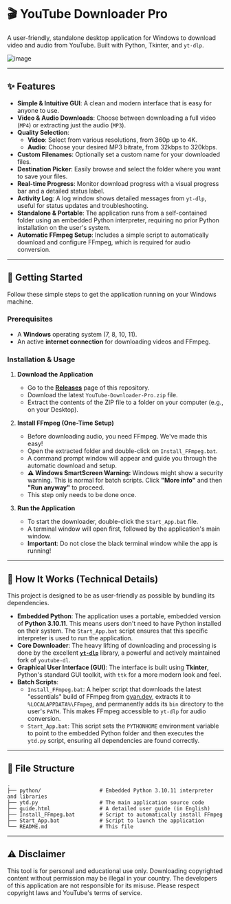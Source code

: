 # 🎬 YouTube Downloader Pro

A user-friendly, standalone desktop application for Windows to download video and audio from YouTube. Built with Python, Tkinter, and `yt-dlp`.


![image](https://github.com/user-attachments/assets/88d5597c-ad07-438d-acbc-2d56517e4255)


---

## ✨ Features

- **Simple & Intuitive GUI**: A clean and modern interface that is easy for anyone to use.
- **Video & Audio Downloads**: Choose between downloading a full video (`MP4`) or extracting just the audio (`MP3`).
- **Quality Selection**:
    - **Video**: Select from various resolutions, from 360p up to 4K.
    - **Audio**: Choose your desired MP3 bitrate, from 32kbps to 320kbps.
- **Custom Filenames**: Optionally set a custom name for your downloaded files.
- **Destination Picker**: Easily browse and select the folder where you want to save your files.
- **Real-time Progress**: Monitor download progress with a visual progress bar and a detailed status label.
- **Activity Log**: A log window shows detailed messages from `yt-dlp`, useful for status updates and troubleshooting.
- **Standalone & Portable**: The application runs from a self-contained folder using an embedded Python interpreter, requiring no prior Python installation on the user's system.
- **Automatic FFmpeg Setup**: Includes a simple script to automatically download and configure FFmpeg, which is required for audio conversion.

---

## 🚀 Getting Started

Follow these simple steps to get the application running on your Windows machine.

### Prerequisites

- A **Windows** operating system (7, 8, 10, 11).
- An active **internet connection** for downloading videos and FFmpeg.

### Installation & Usage

1.  **Download the Application**
    - Go to the [**Releases**](https://github.com/your-username/your-repo-name/releases) page of this repository.
    - Download the latest `YouTube-Downloader-Pro.zip` file.
    - Extract the contents of the ZIP file to a folder on your computer (e.g., on your Desktop).

2.  **Install FFmpeg (One-Time Setup)**
    - Before downloading audio, you need FFmpeg. We've made this easy!
    - Open the extracted folder and double-click on `Install_FFmpeg.bat`.
    - A command prompt window will appear and guide you through the automatic download and setup.
    - **⚠️ Windows SmartScreen Warning:** Windows might show a security warning. This is normal for batch scripts. Click **"More info"** and then **"Run anyway"** to proceed.
    - This step only needs to be done once.

3.  **Run the Application**
    - To start the downloader, double-click the `Start_App.bat` file.
    - A terminal window will open first, followed by the application's main window.
    - **Important**: Do not close the black terminal window while the app is running!

---

## 🔧 How It Works (Technical Details)

This project is designed to be as user-friendly as possible by bundling its dependencies.

-   **Embedded Python**: The application uses a portable, embedded version of **Python 3.10.11**. This means users don't need to have Python installed on their system. The `Start_App.bat` script ensures that this specific interpreter is used to run the application.
-   **Core Downloader**: The heavy lifting of downloading and processing is done by the excellent [**`yt-dlp`**](https://github.com/yt-dlp/yt-dlp) library, a powerful and actively maintained fork of `youtube-dl`.
-   **Graphical User Interface (GUI)**: The interface is built using **Tkinter**, Python's standard GUI toolkit, with `ttk` for a more modern look and feel.
-   **Batch Scripts**:
    -   `Install_FFmpeg.bat`: A helper script that downloads the latest "essentials" build of FFmpeg from [gyan.dev](https://www.gyan.dev/ffmpeg/builds/), extracts it to `%LOCALAPPDATA%\FFmpeg`, and permanently adds its `bin` directory to the user's `PATH`. This makes FFmpeg accessible to `yt-dlp` for audio conversion.
    -   `Start_App.bat`: This script sets the `PYTHONHOME` environment variable to point to the embedded Python folder and then executes the `ytd.py` script, ensuring all dependencies are found correctly.

---

## 📂 File Structure

```
.
├── python/                   # Embedded Python 3.10.11 interpreter and libraries
├── ytd.py                    # The main application source code
├── guide.html                # A detailed user guide (in English)
├── Install_FFmpeg.bat        # Script to automatically install FFmpeg
├── Start_App.bat             # Script to launch the application
└── README.md                 # This file
```

---

## ⚠️ Disclaimer

This tool is for personal and educational use only. Downloading copyrighted content without permission may be illegal in your country. The developers of this application are not responsible for its misuse. Please respect copyright laws and YouTube's terms of service.
